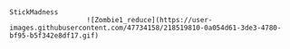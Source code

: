 #                  
                                                                         StickMadness
                       ![Zombie1_reduce](https://user-images.githubusercontent.com/47734158/218519810-0a054d61-3de3-4780-bf95-b5f342e8df17.gif)
